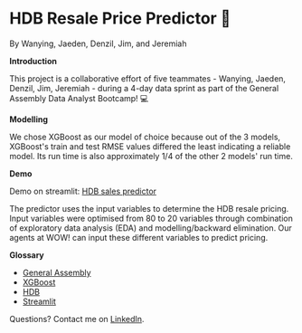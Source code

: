 # **HDB Resale Price Predictor** 🏡 

By Wanying, Jaeden, Denzil, Jim, and Jeremiah

**Introduction**

This project is a collaborative effort of five teammates - Wanying, Jaeden, Denzil, Jim, Jeremiah - during a 4-day data sprint as part of the General Assembly Data Analyst Bootcamp! 💻

**Modelling**

We chose XGBoost as our model of choice because out of the 3 models, XGBoost's train and test RMSE values differed the least indicating a reliable model. Its run time is also approximately 1/4 of the other 2 models' run time. 

**Demo**

Demo on streamlit: [HDB sales predictor](https://datasprint-wy.streamlit.app/)

The predictor uses the input variables to determine the HDB resale pricing. 
Input variables were optimised from 80 to 20 variables through combination of exploratory data analysis (EDA) and modelling/backward elimination.
Our agents at WOW! can input these different variables to predict pricing.

**Glossary**
- [General Assembly](https://generalassemb.ly/)
- [XGBoost](https://www.nvidia.com/en-us/glossary/xgboost/)
- [HDB](https://www.hdb.gov.sg/cs/infoweb/homepage)
- [Streamlit](https://streamlit.io/)

Questions? Contact me on [LinkedIn](https://www.linkedin.com/in/wanying-chin/).
